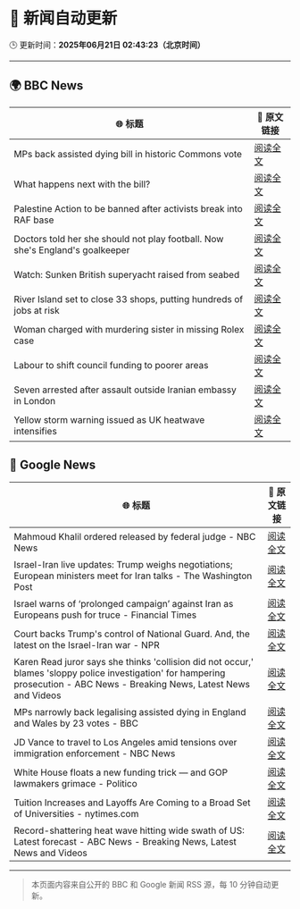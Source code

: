 # 🧠 新闻自动更新

🕒 更新时间：**2025年06月21日 02:43:23（北京时间）**

---

## 🌍 BBC News

| 🌐 标题 | 🔗 原文链接 |
|--------|-------------|
| MPs back assisted dying bill in historic Commons vote | [阅读全文](https://www.bbc.com/news/articles/cgeqj1egxvyo) |
| What happens next with the bill? | [阅读全文](https://www.bbc.com/news/articles/c8rpdxz11d8o) |
| Palestine Action to be banned after activists break into RAF base | [阅读全文](https://www.bbc.com/news/articles/cn81g4e0nlyo) |
| Doctors told her she should not play football. Now she's England's goalkeeper | [阅读全文](https://www.bbc.com/sport/football/articles/c8073xpxld1o) |
| Watch: Sunken British superyacht raised from seabed | [阅读全文](https://www.bbc.com/news/videos/c74zl9eleezo) |
| River Island set to close 33 shops, putting hundreds of jobs at risk | [阅读全文](https://www.bbc.com/news/articles/cr4wlw0w31ko) |
| Woman charged with murdering sister in missing Rolex case | [阅读全文](https://www.bbc.com/news/articles/cy5wl3ddek7o) |
| Labour to shift council funding to poorer areas | [阅读全文](https://www.bbc.com/news/articles/cgq7yvy1ke9o) |
| Seven arrested after assault outside Iranian embassy in London | [阅读全文](https://www.bbc.com/news/articles/c5y2r27jn24o) |
| Yellow storm warning issued as UK heatwave intensifies | [阅读全文](https://www.bbc.com/news/articles/cg5z78nyglpo) |

## 📰 Google News

| 🌐 标题 | 🔗 原文链接 |
|--------|-------------|
| Mahmoud Khalil ordered released by federal judge - NBC News | [阅读全文](https://news.google.com/rss/articles/CBMimAFBVV95cUxNRlQtMnNXcGt5OTNiUXR1NllDZlhkcGxBUlFzb2dKcmktS1JzUVhqc2RDV3hrMnNFQWVJOEhPRDdXVEw2MGZCTy1Jb05qdFVVUzZNeGUwNU9aSUt4ZzNINklZUXJOSldOWUsyMHRIdlNnT1drYm5fR0RaZjBpNFFrMzdIU2JoYXk1eVFlWXJoLWRTVWVvTHMyX9IBVkFVX3lxTE9iUmVDSmRVTWFJb2pnZ2QteGd5TVhzT2VNb3R0d1RkTHk3NzZnNFdXeC1qejZVRWdwTHp1b0pCbzNsRUN6TkpTamd6SXU4TkhVYkkzbVlB?oc=5) |
| Israel-Iran live updates: Trump weighs negotiations; European ministers meet for Iran talks - The Washington Post | [阅读全文](https://news.google.com/rss/articles/CBMiigFBVV95cUxPRFpvdklWbWo5cHg3MnJyal9OSFBpcGN1a01HUmdtaGN1Uk1GdjhNWjQ0VUloUVl2Y0dJVXpiNWZBbHVRUVdKNVZKQzZ0Yl9mVnRWeFZzc1U3aHptOTAwd3VRZHRWS2ZlVVJpc2ZRbGpTUjNPR3JaUGs0OXAzUllRbVFoUXBrMWdKa2c?oc=5) |
| Israel warns of ‘prolonged campaign’ against Iran as Europeans push for truce - Financial Times | [阅读全文](https://news.google.com/rss/articles/CBMicEFVX3lxTFB6bkFlTTF6SXJkWnRFazFZZ1NFWnVUZmRFank5SUEwSlRrS2JMSFVCbGhscUZlTVVXaXdlR01SRUh5cXhRYTFDQVBXOFlQbnIwemp5RkprWDRya2FBbDU0cUl0WkM2VWZmX3kzQjA5NjU?oc=5) |
| Court backs Trump's control of National Guard. And, the latest on the Israel-Iran war - NPR | [阅读全文](https://news.google.com/rss/articles/CBMirgFBVV95cUxQRGhxQ2txUmF4RzJXRXR0WmNkM2M0Sm0xQWF4RUpuVXdvdW5mejYtZ0ZQWmFqa1dFNlRscTgyZkE2b1ZnTUhuTVVILUZ2M3ZKVTE4NHBwYmVkQ2xZdjBWQ2xESk1kRjFpZmRqaGdyYmQ1eC1XMGdQWjVNNS11Ums5TkE5X0V2LUdxOW5wSWs1QVFvRThrRDQzTTVnZTByc1VjQ3NhNzRCQmk3d1A3SFE?oc=5) |
| Karen Read juror says she thinks 'collision did not occur,' blames 'sloppy police investigation' for hampering prosecution - ABC News - Breaking News, Latest News and Videos | [阅读全文](https://news.google.com/rss/articles/CBMinwFBVV95cUxONWszN3J0RFZQYmI1RjZaVnFjLTh0VlNnM2N5UGluMXR2RThsRFdBQThZX0Y1YUF0cVhuR1dkdHRrNkYwZlJrTEphRE11Y3p4OU5aSWFGVnVkaUltNThzMVNQWnZoanBPd3RCX24xclNlYXFlQ29aUm5ia2ktUTg5TFJSMmpWSGpPOWZEX0o0VFZEdlMtcjVuckFXOTEyWDTSAaQBQVVfeXFMTXRkQWhVQUFlNEtGc2h4QUp3MmpXTnlBbmZEaDZLaTNjcG1VaHFHTWstYVBGQkJicVlaQWFvZExtVmxPSWNZZTF4aTFqRTF1VkxSR3dJY3R3NlZfTmFUY29HckhSNW9IaDBjVWtRbklvX1h3VGFNbW9VTEliTFlKd0l2U1hTb3JmMnM0ME1mTWhVS1hwdjlXVDJ3aExRdFdBWXBuMXY?oc=5) |
| MPs narrowly back legalising assisted dying in England and Wales by 23 votes - BBC | [阅读全文](https://news.google.com/rss/articles/CBMiVEFVX3lxTE10Q3ZZUFJhSHNxR0t4cjFBTzhhVWZUSDhhWEV1YVNsNGpCdjVvUThsNmdRd3EzMW5CUko0V2NQQ0ZzTmRITkx2VC03MlQwYnRZQ3FXbg?oc=5) |
| JD Vance to travel to Los Angeles amid tensions over immigration enforcement - NBC News | [阅读全文](https://news.google.com/rss/articles/CBMigwFBVV95cUxOVGJrNmFRRm9yT2FKOW5FaDNCUndkWl9uRVhZbXcyb2VwQzRRcHFWZk9jWjRqOGhLNzBETlBzUW5MQ0FaNUVrQW1hNWlBNmhTUkhqMllPUWNraWZKNTBDdUtLdXhDS1pNY25BbzhQZzVYTTk0RkQwcVBMS1o1THBZN2hlY9IBVkFVX3lxTE5LbEJkc3pPOG1iQXd2QmR5bUZSYW1iQlA2RTAtMGJQZDVqVU9iaXdsaGNvMDk0bi1kUW5nOE9WSjlvaV9rdDhjVUloSEVWRmxjbEhXX3p3?oc=5) |
| White House floats a new funding trick — and GOP lawmakers grimace - Politico | [阅读全文](https://news.google.com/rss/articles/CBMimgFBVV95cUxNSHYtN2x5R3VwbXhFQlF4cmhzcUhSeHNHNjNQRzByX0IyX215UlRkVzNmYllVQ09kYUtZeW9SaFA0aUFMVHRBall3NUM4MWdBVnRpSXd6bHdEaWhFejdNbFllNDN3QjhFaF93LU5ITWxlMUlRWFE3am8xU3dGUFZWaExxR19PRjRiZG9VNlNCMVRUSUZUbUluWWNB?oc=5) |
| Tuition Increases and Layoffs Are Coming to a Broad Set of Universities - nytimes.com | [阅读全文](https://news.google.com/rss/articles/CBMigwFBVV95cUxPUFhaUDk3a0hCNThkdWgzVGhHNFdrNThFd29vWC0ySDVLZV94YTlEcHRqdm12OUVmWXcxVUkwWktpZVloWGYzMS1vdVZlQ1hPLW9ZMW14MjBlOGFMUkVPUDZGSHU5UDMtZ25rYk0wSkJuSGxYbllxcVVUbVVLRjFxRXM1WQ?oc=5) |
| Record-shattering heat wave hitting wide swath of US: Latest forecast - ABC News - Breaking News, Latest News and Videos | [阅读全文](https://news.google.com/rss/articles/CBMimgFBVV95cUxOVlF6ZlR2R3NLSGYzUElMeFVNUWJiTllkQjhtOXBoZUYwY1FFSkpFYzdtZjRTVkFKY3ZCQW5QVURnZVJ4OUdkc1dRMGlMRG1CNFlzbXBaSkRHb3JHQkZoTmc5OUJUTjQ3YmRwWGpCdEtGeHVrbElRWGhVdHRhRDhJX25tdWZBbWNkTUtwbFJKTzRZU09ka2pnMjdB0gGfAUFVX3lxTE1EWUY5NmRDNlFrRDlaQVVYZDJONjBFQWRndGVwMG9CRlBuZ3VJQ1dGN0doekNWaVJfVDUtU2RiYl9uMzN0STFyZ1YzaDVXcEhGSDF5NHFhZnBuaWMzX2xPNjhodDhQYVV2TDNra2lMQmsyQUVnbldMc01sQkg2N0RldkV2VjNwdlVSaXo5LXBQS0JkOG5yenEwcTB6aGtzcw?oc=5) |

---
> 本页面内容来自公开的 BBC 和 Google 新闻 RSS 源，每 10 分钟自动更新。